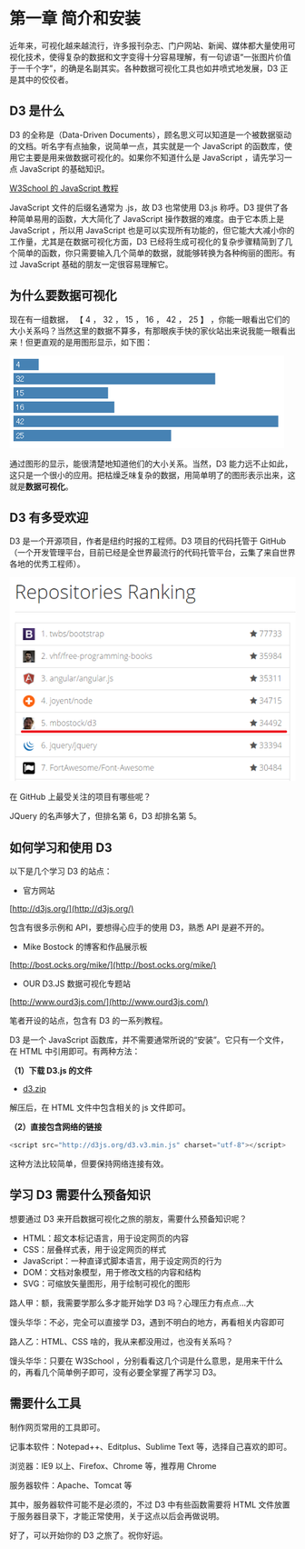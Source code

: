 # 第一章 简介和安装

近年来，可视化越来越流行，许多报刊杂志、门户网站、新闻、媒体都大量使用可视化技术，使得复杂的数据和文字变得十分容易理解，有一句谚语“一张图片价值于一千个字”，的确是名副其实。各种数据可视化工具也如井喷式地发展，D3 正是其中的佼佼者。

## D3 是什么

D3 的全称是（Data-Driven Documents），顾名思义可以知道是一个被数据驱动的文档。听名字有点抽象，说简单一点，其实就是一个 JavaScript 的函数库，使用它主要是用来做数据可视化的。如果你不知道什么是 JavaScript ，请先学习一点 JavaScript 的基础知识。

[W3School 的 JavaScript 教程](http://www.w3school.com.cn/js/)

JavaScript 文件的后缀名通常为 .js，故 D3 也常使用 D3.js 称呼。D3 提供了各种简单易用的函数，大大简化了 JavaScript 操作数据的难度。由于它本质上是 JavaScript ，所以用 JavaScript 也是可以实现所有功能的，但它能大大减小你的工作量，尤其是在数据可视化方面，D3 已经将生成可视化的复杂步骤精简到了几个简单的函数，你只需要输入几个简单的数据，就能够转换为各种绚丽的图形。有过 JavaScript 基础的朋友一定很容易理解它。

## 为什么要数据可视化

现在有一组数据， 【  4 ， 32 ， 15 ， 16 ， 42 ， 25   】 ，你能一眼看出它们的大小关系吗？当然这里的数据不算多，有那眼疾手快的家伙站出来说我能一眼看出来！但更直观的是用图形显示，如下图：

![柱形图](./images/intro-1.png)

通过图形的显示，能很清楚地知道他们的大小关系。当然，D3 能力远不止如此，这只是一个很小的应用。把枯燥乏味复杂的数据，用简单明了的图形表示出来，这就是**数据可视化**。

## D3 有多受欢迎

D3 是一个开源项目，作者是纽约时报的工程师。D3 项目的代码托管于 GitHub（一个开发管理平台，目前已经是全世界最流行的代码托管平台，云集了来自世界各地的优秀工程师）。

![Github仓库排名](./images/intro-2.png)

在 GitHub 上最受关注的项目有哪些呢？

JQuery 的名声够大了，但排名第 6，D3 却排名第 5。

## 如何学习和使用 D3

以下是几个学习 D3 的站点：
 
 - 官方网站

[http://d3js.org/](http://d3js.org/)  

包含有很多示例和 API，要想得心应手的使用 D3，熟悉 API 是避不开的。
 
- Mike Bostock 的博客和作品展示板

[http://bost.ocks.org/mike/](http://bost.ocks.org/mike/) 

 - OUR D3.JS 数据可视化专题站

[http://www.ourd3js.com/](http://www.ourd3js.com/)

笔者开设的站点，包含有 D3 的一系列教程。

D3 是一个 JavaScript 函数库，并不需要通常所说的“安装”。它只有一个文件，在 HTML 中引用即可。有两种方法：

**（1）下载 D3.js 的文件**

- [d3.zip](https://github.com/mbostock/d3/releases/download/v3.4.8/d3.zip)

解压后，在 HTML 文件中包含相关的 js 文件即可。

**（2）直接包含网络的链接**

```javascript
<script src="http://d3js.org/d3.v3.min.js" charset="utf-8"></script>
```

这种方法比较简单，但要保持网络连接有效。

## 学习 D3 需要什么预备知识

想要通过 D3 来开启数据可视化之旅的朋友，需要什么预备知识呢？

- HTML：超文本标记语言，用于设定网页的内容
- CSS：层叠样式表，用于设定网页的样式
- JavaScript：一种直译式脚本语言，用于设定网页的行为
- DOM：文档对象模型，用于修改文档的内容和结构
- SVG：可缩放矢量图形，用于绘制可视化的图形

路人甲：额，我需要学那么多才能开始学 D3 吗？心理压力有点点...大

馒头华华：不必，完全可以直接学 D3，遇到不明白的地方，再看相关内容即可

路人乙：HTML、CSS 啥的，我从来都没用过，也没有关系吗？

馒头华华：只要在 W3School ，分别看看这几个词是什么意思，是用来干什么的，再看几个简单例子即可，没有必要全掌握了再学习 D3。

## 需要什么工具

制作网页常用的工具即可。

记事本软件：Notepad++、Editplus、Sublime Text 等，选择自己喜欢的即可。

浏览器：IE9 以上、Firefox、Chrome 等，推荐用 Chrome

服务器软件：Apache、Tomcat 等

其中，服务器软件可能不是必须的，不过 D3 中有些函数需要将 HTML 文件放置于服务器目录下，才能正常使用，关于这点以后会再做说明。


好了，可以开始你的 D3 之旅了。祝你好运。